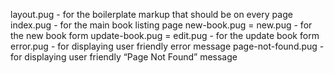 layout.pug - for the boilerplate markup that should be on every page
index.pug - for the main book listing page
new-book.pug = new.pug - for the new book form
update-book.pug = edit.pug - for the update book form
error.pug - for displaying user friendly error message
page-not-found.pug - for displaying user friendly “Page Not Found” message